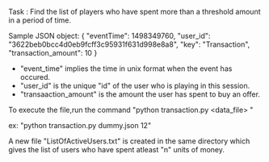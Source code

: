 Task : Find the list of players who have spent more than a threshold amount in a period of time.

Sample JSON object:
{
      "eventTime": 1498349760,
      "user_id": "3622beb0bcc4d0eb9fcff3c95931f631d998e8a8",
      "key": "Transaction",
      "transaction_amount": 10
}

- "event_time" implies the time in unix format when the event has occured. 
- "user_id" is the unique "id" of the user who is playing in this session.
- "transaaction_amount" is the amount the user has spent to buy an offer.

To execute the file,run the command
"python transaction.py <data_file> <threshold amount>"

ex: "python transaction.py dummy.json 12"


A new file "ListOfActiveUsers.txt" is created in the same directory which gives the list of users who have spent atleast "n" units of money.

